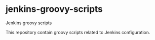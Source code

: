 # jenkins-groovy-scripts
Jenkins groovy scripts

This repository contain groovy scripts related to Jenkins configuration.
